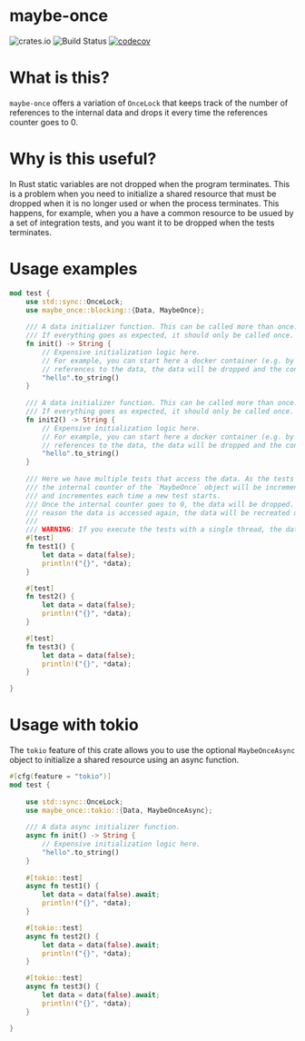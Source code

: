 # maybe-once

![crates.io](https://img.shields.io/crates/v/maybe-once.svg)
![Build Status](https://github.com/ufoscout/maybe-once/actions/workflows/build_and_test.yml/badge.svg)
[![codecov](https://codecov.io/gh/ufoscout/maybe-once/branch/master/graph/badge.svg)](https://codecov.io/gh/ufoscout/maybe-once)

# What is this?

`maybe-once` offers a variation of `OnceLock` that keeps track of the number of references to the internal data
and drops it every time the references counter goes to 0.

# Why is this useful?

In Rust static variables are not dropped when the program terminates. This is a problem when you need to initialize a shared resource that must be dropped when it is no longer used or when the process terminates. This happens, for example, when you a have a common resource to be usued by a set of integration tests, and you want it to be dropped when the tests terminates.

# Usage examples    

```rust
mod test {
    use std::sync::OnceLock;
    use maybe_once::blocking::{Data, MaybeOnce};
    
    /// A data initializer function. This can be called more than once.
    /// If everything goes as expected, it should only be called once.
    fn init() -> String {
        // Expensive initialization logic here.
        // For example, you can start here a docker container (e.g. by using testcontainers), when there will be no more
        // references to the data, the data will be dropped and the container will be stopped.
        "hello".to_string()    
    }
    
    /// A data initializer function. This can be called more than once.
    /// If everything goes as expected, it should only be called once.
    fn init2() -> String {
        // Expensive initialization logic here.
        // For example, you can start here a docker container (e.g. by using testcontainers), when there will be no more
        // references to the data, the data will be dropped and the container will be stopped.
        "hello".to_string()    
    }
    
    /// Here we have multiple tests that access the data. As the tests are executed in parallel in multiple threads,
    /// the internal counter of the `MaybeOnce` object will be incremented to 3. It will then decrement every time a test finishes,
    /// and incrementes each time a new test starts.
    /// Once the internal counter goes to 0, the data will be dropped. At this points all tests are statistically complete, but if for some
    /// reason the data is accessed again, the data will be recreated using the `init` function.
    /// 
    /// WARNING: If you execute the tests with a single thread, the data will be dropped after each test and recreated each time.
    #[test]
    fn test1() {
        let data = data(false);
        println!("{}", *data);
    }

    #[test]
    fn test2() {
        let data = data(false);
        println!("{}", *data);
    }

    #[test]
    fn test3() {
        let data = data(false);
        println!("{}", *data);
    }

}
```

# Usage with tokio

The `tokio` feature of this crate allows you to use the optional `MaybeOnceAsync` object to initialize a shared resource using an async function.

```rust
#[cfg(feature = "tokio")]
mod test {
    
    use std::sync::OnceLock;
    use maybe_once::tokio::{Data, MaybeOnceAsync};
    
    /// A data async initializer function.
    async fn init() -> String {
        // Expensive initialization logic here.
        "hello".to_string()    
    }
    
    #[tokio::test]
    async fn test1() {
        let data = data(false).await;
        println!("{}", *data);  
    }

    #[tokio::test]
    async fn test2() {
        let data = data(false).await;
        println!("{}", *data);  
    }

    #[tokio::test]
    async fn test3() {
        let data = data(false).await;
        println!("{}", *data);  
    }

}
```
